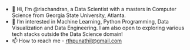 - 👋 Hi, I’m @riachandran, a Data Scientist with a masters in Computer Science from Georgia State University, Atlanta. 
- 👀 I’m interested in Machine Learning, Python Programming, Data Visualization and Data Engineering. I am also open to exploring various tech stacks outside the Data Science domain!
- 📫 How to reach me - rthpunathil@gmail.com

<!---
riachandran/riachandran is a ✨ special ✨ repository because its `README.md` (this file) appears on your GitHub profile.
You can click the Preview link to take a look at your changes.
--->
